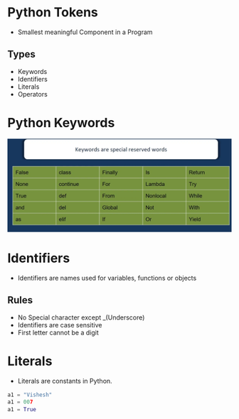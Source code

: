 # Python Tokens
- Smallest meaningful Component in a Program
## Types
- Keywords
- Identifiers
- Literals
- Operators

# Python Keywords 
![Alt text](Screenshot4.jpg)
 

 # Identifiers
 - Identifiers are names used for variables, functions or objects
## Rules
- No Special character except _(Underscore)
- Identifiers are case sensitive
- First letter cannot be a digit
 
 # Literals
 - Literals are constants in Python.
  ```python
  a1 = "Vishesh"
  a1 = 007
  a1 = True
  ```
